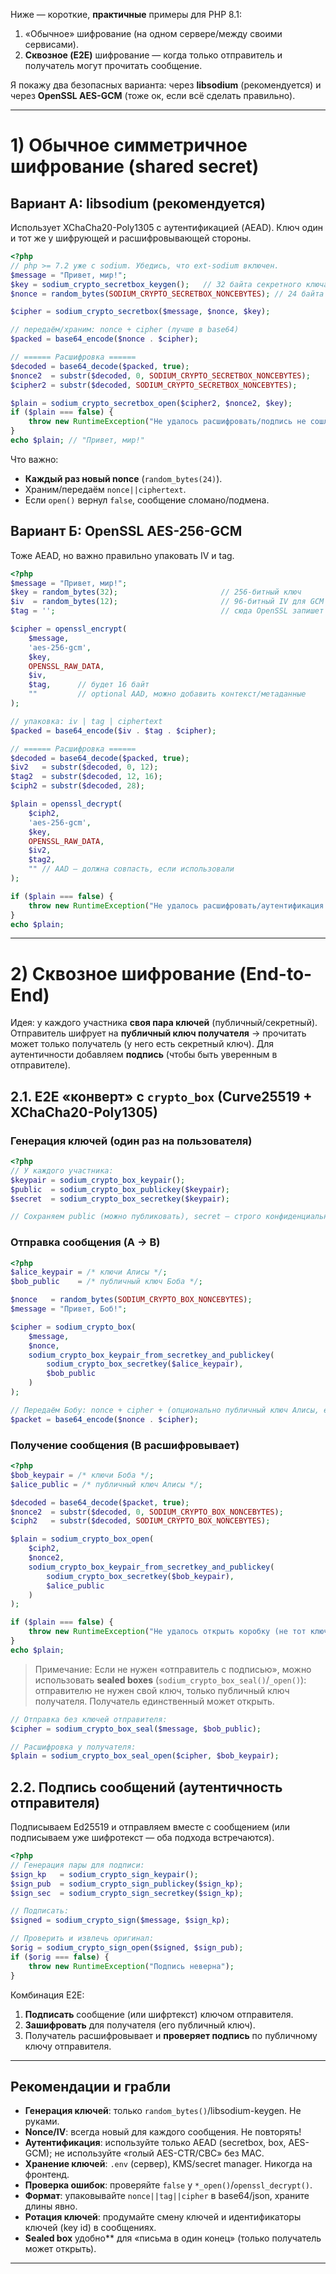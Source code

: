 Ниже — короткие, **практичные** примеры для PHP 8.1:

1. «Обычное» шифрование (на одном сервере/между своими сервисами).
2. **Сквозное (E2E)** шифрование — когда только отправитель и получатель могут прочитать сообщение.

Я покажу два безопасных варианта: через **libsodium** (рекомендуется) и через **OpenSSL AES-GCM** (тоже ок, если всё сделать правильно).

---

# 1) Обычное симметричное шифрование (shared secret)

## Вариант А: libsodium (рекомендуется)

Использует XChaCha20-Poly1305 с аутентификацией (AEAD).
Ключ один и тот же у шифрующей и расшифровывающей стороны.

```php
<?php
// php >= 7.2 уже с sodium. Убедись, что ext-sodium включен.
$message = "Привет, мир!";
$key = sodium_crypto_secretbox_keygen();   // 32 байта секретного ключа
$nonce = random_bytes(SODIUM_CRYPTO_SECRETBOX_NONCEBYTES); // 24 байта

$cipher = sodium_crypto_secretbox($message, $nonce, $key);

// передаём/храним: nonce + cipher (лучше в base64)
$packed = base64_encode($nonce . $cipher);

// ====== Расшифровка ======
$decoded = base64_decode($packed, true);
$nonce2  = substr($decoded, 0, SODIUM_CRYPTO_SECRETBOX_NONCEBYTES);
$cipher2 = substr($decoded, SODIUM_CRYPTO_SECRETBOX_NONCEBYTES);

$plain = sodium_crypto_secretbox_open($cipher2, $nonce2, $key);
if ($plain === false) {
    throw new RuntimeException("Не удалось расшифровать/подпись не сошлась");
}
echo $plain; // "Привет, мир!"
```

Что важно:

* **Каждый раз новый nonce** (`random_bytes(24)`).
* Храним/передаём `nonce||ciphertext`.
* Если `open()` вернул `false`, сообщение сломано/подмена.

## Вариант Б: OpenSSL AES-256-GCM

Тоже AEAD, но важно правильно упаковать IV и tag.

```php
<?php
$message = "Привет, мир!";
$key = random_bytes(32);                       // 256-битный ключ
$iv  = random_bytes(12);                       // 96-битный IV для GCM
$tag = '';                                     // сюда OpenSSL запишет тег

$cipher = openssl_encrypt(
    $message,
    'aes-256-gcm',
    $key,
    OPENSSL_RAW_DATA,
    $iv,
    $tag,      // будет 16 байт
    ""         // optional AAD, можно добавить контекст/метаданные
);

// упаковка: iv | tag | ciphertext
$packed = base64_encode($iv . $tag . $cipher);

// ====== Расшифровка ======
$decoded = base64_decode($packed, true);
$iv2   = substr($decoded, 0, 12);
$tag2  = substr($decoded, 12, 16);
$ciph2 = substr($decoded, 28);

$plain = openssl_decrypt(
    $ciph2,
    'aes-256-gcm',
    $key,
    OPENSSL_RAW_DATA,
    $iv2,
    $tag2,
    "" // AAD — должна совпасть, если использовали
);

if ($plain === false) {
    throw new RuntimeException("Не удалось расшифровать/аутентификация не прошла");
}
echo $plain;
```

---

# 2) Сквозное шифрование (End-to-End)

Идея: у каждого участника **своя пара ключей** (публичный/секретный).
Отправитель шифрует на **публичный ключ получателя** → прочитать может только получатель (у него есть секретный ключ).
Для аутентичности добавляем **подпись** (чтобы быть уверенным в отправителе).

## 2.1. E2E «конверт» с `crypto_box` (Curve25519 + XChaCha20-Poly1305)

### Генерация ключей (один раз на пользователя)

```php
<?php
// У каждого участника:
$keypair = sodium_crypto_box_keypair();
$public  = sodium_crypto_box_publickey($keypair);
$secret  = sodium_crypto_box_secretkey($keypair);

// Сохраняем public (можно публиковать), secret — строго конфиденциально
```

### Отправка сообщения (A → B)

```php
<?php
$alice_keypair = /* ключи Алисы */;
$bob_public    = /* публичный ключ Боба */;

$nonce   = random_bytes(SODIUM_CRYPTO_BOX_NONCEBYTES);
$message = "Привет, Боб!";

$cipher = sodium_crypto_box(
    $message,
    $nonce,
    sodium_crypto_box_keypair_from_secretkey_and_publickey(
        sodium_crypto_box_secretkey($alice_keypair),
        $bob_public
    )
);

// Передаём Бобу: nonce + cipher + (опционально публичный ключ Алисы, если не известен)
$packet = base64_encode($nonce . $cipher);
```

### Получение сообщения (B расшифровывает)

```php
<?php
$bob_keypair = /* ключи Боба */;
$alice_public = /* публичный ключ Алисы */;

$decoded = base64_decode($packet, true);
$nonce2  = substr($decoded, 0, SODIUM_CRYPTO_BOX_NONCEBYTES);
$ciph2   = substr($decoded, SODIUM_CRYPTO_BOX_NONCEBYTES);

$plain = sodium_crypto_box_open(
    $ciph2,
    $nonce2,
    sodium_crypto_box_keypair_from_secretkey_and_publickey(
        sodium_crypto_box_secretkey($bob_keypair),
        $alice_public
    )
);

if ($plain === false) {
    throw new RuntimeException("Не удалось открыть коробку (не тот ключ/подмена)");
}
echo $plain;
```

> Примечание: Если не нужен «отправитель с подписью», можно использовать **sealed boxes** (`sodium_crypto_box_seal()`/`_open()`): отправителю не нужен свой ключ, только публичный ключ получателя. Получатель единственный может открыть.

```php
// Отправка без ключей отправителя:
$cipher = sodium_crypto_box_seal($message, $bob_public);

// Расшифровка у получателя:
$plain = sodium_crypto_box_seal_open($cipher, $bob_keypair);
```

## 2.2. Подпись сообщений (аутентичность отправителя)

Подписываем Ed25519 и отправляем вместе с сообщением (или подписываем уже шифротекст — оба подхода встречаются).

```php
<?php
// Генерация пары для подписи:
$sign_kp   = sodium_crypto_sign_keypair();
$sign_pub  = sodium_crypto_sign_publickey($sign_kp);
$sign_sec  = sodium_crypto_sign_secretkey($sign_kp);

// Подписать:
$signed = sodium_crypto_sign($message, $sign_kp);

// Проверить и извлечь оригинал:
$orig = sodium_crypto_sign_open($signed, $sign_pub);
if ($orig === false) {
    throw new RuntimeException("Подпись неверна");
}
```

Комбинация E2E:

1. **Подписать** сообщение (или шифртекст) ключом отправителя.
2. **Зашифровать** для получателя (его публичный ключ).
3. Получатель расшифровывает и **проверяет подпись** по публичному ключу отправителя.

---

## Рекомендации и грабли

* **Генерация ключей**: только `random_bytes()`/libsodium-keygen. Не руками.
* **Nonce/IV**: всегда новый для каждого сообщения. Не повторять!
* **Аутентификация**: используйте только AEAD (secretbox, box, AES-GCM); не используйте «голый AES-CTR/CBC» без MAC.
* **Хранение ключей**: `.env` (сервер), KMS/secret manager. Никогда на фронтенд.
* **Проверка ошибок**: проверяйте `false` у `*_open()`/`openssl_decrypt()`.
* **Формат**: упаковывайте `nonce||tag||cipher` в base64/json, храните длины явно.
* **Ротация ключей**: продумайте смену ключей и идентификаторы ключей (key id) в сообщениях.
* **Sealed box** удобно\*\* для «письма в один конец» (только получатель может открыть).

---
